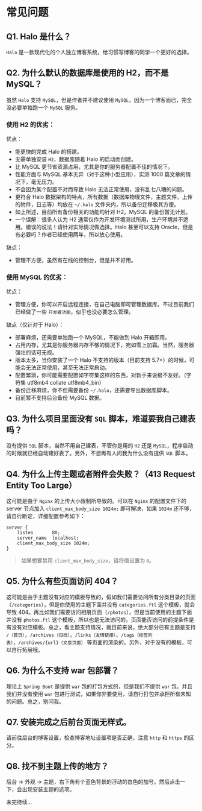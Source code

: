# 常见问题

## Q1. Halo 是什么？

`Halo` 是一款现代化的个人独立博客系统，给习惯写博客的同学一个更好的选择。

## Q2. 为什么默认的数据库是使用的 H2，而不是 MySQL？

虽然 `Halo` 支持 `MySQL`，但是作者并不建议使用 `MySQL`，因为一个博客而已，完全没必要单独跑一个 `MySQL` 服务。

### 使用 H2 的优劣：

优点：

- 能更快的完成 Halo 的搭建。
- 无需单独安装 `H2`，数据库随着 Halo 的启动而创建。
- 比 MySQL 更节省资源占用，尤其是你的服务器配置不佳的情况下。
- 性能方面与 MySQL 基本无异（对于这种小型应用），实测 1000 篇文章的情况下，毫无压力。
- 不会因为某个配置不对而导致 Halo 无法正常使用，没有乱七八糟的问题。
- 更符合 Halo 数据架构的特点，所有数据（数据库物理文件，主题文件，上传的附件，日志等）均放在 `~/.halo` 文件夹内，所以备份迁移极其方便。
- 如上所述，目前所有备份相关的功能均针对 H2。MySQL 的备份暂无计划。
- 一个误解：很多人认为 H2 通常仅作为开发环境测试所用，生产环境并不适用。错误的说法！请针对实际情况做选择。Halo 甚至可以支持 Oracle，但是有必要吗？作者已经使用两年，所以放心使用。

缺点：

- 管理不方便，虽然有在线的控制台，但是并不好用。

### 使用 MySQL 的优劣：

优点：

- 管理方便，你可以开启远程连接，在自己电脑即可管理数据库。不过目前我们已经做了一些 `开发者功能`，似乎也没必要怎么管理。

缺点（仅针对于 Halo）：

- 部署麻烦，还需要单独跑一个 MySQL，不能做到 Halo 开箱即用。
- 占用内存，尤其是你服务器内存不够的情况下，宛如雪上加霜。当然，服务器强壮的话可无视。
- 版本太多，当你安装了一个 Halo 不支持的版本（目前支持 5.7+）的时候，可能会无法正常使用，甚至无法正常启动。
- 配置繁琐，你可能需要配置如字符集这样的东西，对新手来说极不友好。（字符集 utf8mb4 collate utf8mb4_bin）
- 备份迁移麻烦，你不但需要备份 `~/.halo`，还需要导出数据库脚本。
- 目前暂不支持后台备份 MySQL 数据。

## Q3. 为什么项目里面没有 `SQL` 脚本，难道要我自己建表吗？

没有提供 `SQL` 脚本，当然不用自己建表，不管你是用的 `H2` 还是 `MySQL`，程序启动的时候就已经自动建好表了。另外，不想再有人问我为什么没有提供 `SQL` 脚本。

## Q4. 为什么上传主题或者附件会失败？（413 Request Entity Too Large）

这可能是由于 `Nginx` 的上传大小限制所导致的。可以在 `Nginx` 的配置文件下的 server 节点加入 `client_max_body_size 1024m;` 即可解决，如果 `1024m` 还不够，请自行断定，详细配置参考如下：

```nginx
server {
    listen       80;
    server_name  localhost;
    client_max_body_size 1024m;
}
```

> 如果想要禁用 `client_max_body_size`，请将值设置为 `0`。

## Q5. 为什么有些页面访问 404？

这可能是由于主题没有对应的模板导致的，假如我们需要访问所有分类目录的页面（`/categories`），但是你使用的主题下面并没有 `categories.ftl` 这个模板，就会导致 404。再比如我们需要访问相册页面（`/photos`），但是当前使用的主题下面并没有 `photos.ftl` 这个模板，所以也是无法访问的，页面能否访问的前提条件是有没有对应模板。总之，看主题支持情况，就目前来说，绝大部分已有主题是支持 `/（首页）`，`/archives（归档）`，`/links（友情链接）`，`/tags（标签列表）`，`/archives/{url}（文章页面）` 等页面的渲染的。另外，对于没有的模板，可以自行拓展哦。

## Q6. 为什么不支持 war 包部署？

理论上 `Spring Boot` 是提供 `war` 包的打包方式的，但是我们不提供 `war` 包。并且我们并没有使用 `war` 包进行测试，如果你非要使用，请自行打包并承担所有未知的问题。总之，别问我。

## Q7. 安装完成之后前台页面无样式。

请前往后台的博客设置，检查博客地址设置项是否正确，注意 `http` 和 `https` 的区分。

## Q8. 找不到主题上传的地方？

后台 -> 外观 -> 主题，右下角有个蓝色背景的浮动的白色的加号。然后点击一下，会出现安装主题的选项。

未完待续...

<div>
  <AdSense-Doc
  ad-client="ca-pub-5271828906478846"
  ad-slot="2656935500"
  ad-style="display:block; text-align:center;"
  ad-format="fluid"
  ></AdSense-Doc>
</div>
